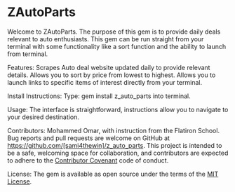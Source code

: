 # ZAutoParts

Welcome to ZAutoParts. The purpose of this gem is to provide daily deals relevant to auto enthusiasts. This gem can be run straight from your terminal with some functionality like a sort function and the ability to launch from terminal.

Features:
Scrapes Auto deal website updated daily to provide relevant details.
Allows you to sort by price from lowest to highest.
Allows you to launch links to specific items of interest directly from your terminal.

Install Instructions:
Type:
gem install z_auto_parts
into terminal.

Usage:
The interface is straightforward, instructions allow you to navigate to your desired destination.

Contributors:
Mohammed Omar, with instruction from the Flatiron School.
Bug reports and pull requests are welcome on GitHub at https://github.com/[sami4thewin]/z_auto_parts. This project is intended to be a safe, welcoming space for collaboration, and contributors are expected to adhere to the [Contributor Covenant](http://contributor-covenant.org) code of conduct.

License:
The gem is available as open source under the terms of the [MIT License](http://opensource.org/licenses/MIT).
